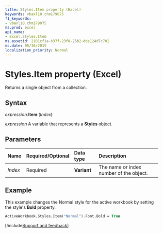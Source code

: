 ```yaml
---
title: Styles.Item property (Excel)
keywords: vbaxl10.chm179075
f1_keywords:
- vbaxl10.chm179075
ms.prod: excel
api_name:
- Excel.Styles.Item
ms.assetid: 2101cf1a-b37f-23f8-25b2-dde124d7c702
ms.date: 05/16/2019
localization_priority: Normal
---
```



# Styles.Item property (Excel)

Returns a single object from a collection.


## Syntax

_expression_.**Item** (_Index_)

_expression_ A variable that represents a **[Styles](Excel.Styles.md)** object.


## Parameters

|Name|Required/Optional|Data type|Description|
|:-----|:-----|:-----|:-----|
| _Index_|Required| **Variant**|The name or index number of the object.|

## Example

This example changes the Normal style for the active workbook by setting the style's **Bold** property.

```vb
ActiveWorkbook.Styles.Item("Normal").Font.Bold = True
```



[!include[Support and feedback](~/includes/feedback-boilerplate.md)]